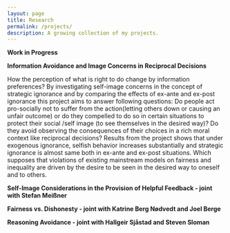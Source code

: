 ```yaml
---
layout: page
title: Research
permalink: /projects/
description: A growing collection of my projects.
---
```

<strong>Work in Progress</strong>

**Information Avoidance and Image Concerns in Reciprocal Decisions**

How the perception of what is right to do change by information preferences? By investigating self-image concerns in the concept of strategic ignorance and by comparing the effects of ex-ante and ex-post ignorance this project aims to answer following questions: Do people act pro-socially not to suffer from the action(letting others down or causing an unfair outcome) or do they compelled to do so in certain situations to protect their social /self image (to see themselves in the desired way)? Do they avoid observing the consequences of their choices in a rich moral context like reciprocal decisions? Results from the project shows that under exogenous ignorance, selfish behavior increases substantially and strategic ignorance is almost same both in ex-ante and ex-post situations. Which supposes that violations of existing mainstream models on fairness and inequality are driven by the desire to be seen in the desired way to oneself and to others.

**Self-Image Considerations in the Provision of Helpful Feedback - joint with Stefan Meißner**


**Fairness vs. Dishonesty - joint with Katrine Berg Nødvedt and Joel Berge**


**Reasoning Avoidance - joint with Hallgeir Sjåstad and Steven Sloman**
